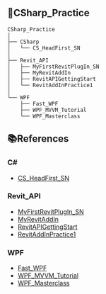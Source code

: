 ## 📁CSharp_Practice

```
CSharp_Practice  
│  
├── CSharp  
│   └── CS_HeadFirst_SN  
│  
├── Revit_API  
│   ├── MyFirstRevitPlugIn_SN  
│   ├── MyRevitAddIn  
│   ├── RevitAPIGettingStart  
│   └── RevitAddInPractice1  
│  
└── WPF  
    ├── Fast_WPF  
    ├── WPF_MVVM_Tutorial  
    └── WPF_Masterclass  
```



## 📚References

### C#
* [CS_HeadFirst_SN](https://product.kyobobook.co.kr/detail/S000211338172)

### Revit_API
* [MyFirstRevitPlugIn_SN](https://www.autodesk.com/support/technical/article/caas/tsarticles/ts/7I2bC1zUr4VjJ3U31uM66K.html)
* [MyRevitAddIn](https://www.youtube.com/playlist?list=PLPlVTk6RNsNTWtDkAgHxZexRklLEJDK8R)
* [RevitAPIGettingStart](https://www.youtube.com/playlist?list=PLlyMZ5IcKcci1TvB4qM9S8J-RKp0DhVWO)
* [RevitAddInPractice1](https://www.youtube.com/playlist?list=PLABAnZRsrrL4xoeLvEmqtayeRC5b5GuwU)

### WPF
* [Fast_WPF](https://www.udemy.com/course/fast-wpf-in-c-windows-presentation-foundation-for-beginners/?couponCode=ST22FS22724)
* [WPF_MVVM_Tutorial](https://www.youtube.com/playlist?list=PLA8ZIAm2I03hS41Fy4vFpRw8AdYNBXmNm)
* [WPF_Masterclass](https://www.udemy.com/course/windows-presentation-foundation-masterclass/?couponCode=ST22FS22724)
